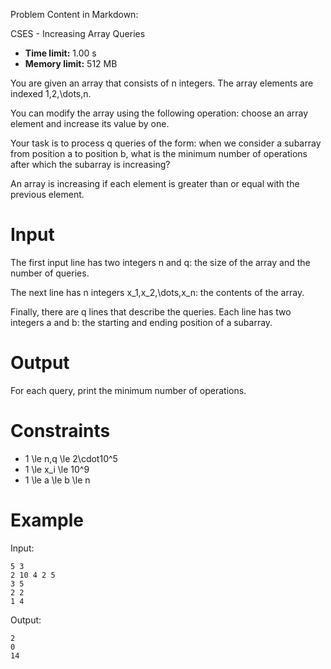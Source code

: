 Problem Content in Markdown:


CSES \- Increasing Array Queries




* **Time limit:** 1\.00 s
* **Memory limit:** 512 MB




You are given an array that consists of n integers. The array elements are indexed 1,2,\\dots,n.


You can modify the array using the following operation: choose an array element and increase its value by one.


Your task is to process q queries of the form: when we consider a subarray from position a to position b, what is the minimum number of operations after which the subarray is increasing?


An array is increasing if each element is greater than or equal with the previous element.


Input
=====


The first input line has two integers n and q: the size of the array and the number of queries.


The next line has n integers x\_1,x\_2,\\dots,x\_n: the contents of the array.


Finally, there are q lines that describe the queries. Each line has two integers a and b: the starting and ending position of a subarray.


Output
======


For each query, print the minimum number of operations.


Constraints
===========


* 1 \\le n,q \\le 2\\cdot10^5
* 1 \\le x\_i \\le 10^9
* 1 \\le a \\le b \\le n


Example
=======


Input:



```
5 3
2 10 4 2 5
3 5
2 2
1 4

```

Output:



```
2
0
14

```
 
